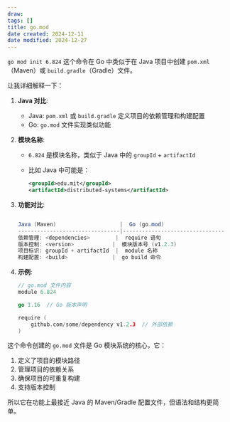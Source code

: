 ```yaml
---
draw:
tags: []
title: go.mod
date created: 2024-12-11
date modified: 2024-12-27
---
```


`go mod init 6.824` 这个命令在 Go 中类似于在 Java 项目中创建 `pom.xml`（Maven）或 `build.gradle`（Gradle）文件。

让我详细解释一下：

1. **Java 对比**:
   - Java: `pom.xml` 或 `build.gradle` 定义项目的依赖管理和构建配置
   - Go: `go.mod` 文件实现类似功能

2. **模块名称**:
   - `6.824` 是模块名称，类似于 Java 中的 `groupId` + `artifactId`
   - 比如 Java 中可能是：

     ```xml
     <groupId>edu.mit</groupId>
     <artifactId>distributed-systems</artifactId>
     ```

3. **功能对比**:

   ```Java

   Java (Maven)                    |  Go (go.mod)
   --------------------------------|--------------------------------
   依赖管理: <dependencies>        |  require 语句
   版本控制: <version>            |  模块版本号 (v1.2.3)
   项目标识: groupId + artifactId  |  module 名称
   构建配置: <build>              |  go build 命令

   ```

4. **示例**:

   ```go
   // go.mod 文件内容
   module 6.824
   
   go 1.16  // Go 版本声明
   
   require (
       github.com/some/dependency v1.2.3  // 外部依赖
   )
   ```

这个命令创建的 `go.mod` 文件是 Go 模块系统的核心，它：

1. 定义了项目的模块路径
2. 管理项目的依赖关系
3. 确保项目的可重复构建
4. 支持版本控制

所以它在功能上最接近 Java 的 Maven/Gradle 配置文件，但语法和结构更简单。
